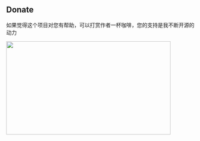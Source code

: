 ## Donate

如果觉得这个项目对您有帮助，可以打赏作者一杯咖啡，您的支持是我不断开源的动力

<img src="https://img30.360buyimg.com/pop/jfs/t25279/113/2637330909/48673/3b7844dc/5bea90baN669fc7fa.png" width="440" height="250"/>
